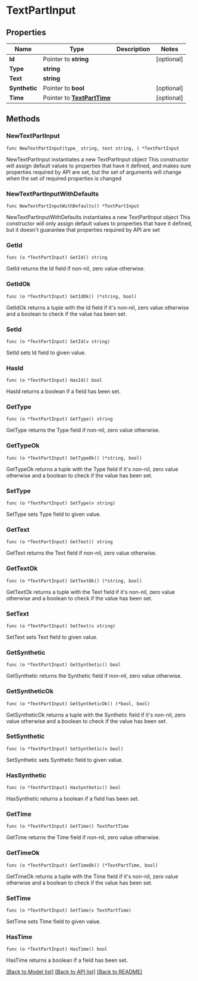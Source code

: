 # TextPartInput

## Properties

Name | Type | Description | Notes
------------ | ------------- | ------------- | -------------
**Id** | Pointer to **string** |  | [optional] 
**Type** | **string** |  | 
**Text** | **string** |  | 
**Synthetic** | Pointer to **bool** |  | [optional] 
**Time** | Pointer to [**TextPartTime**](TextPartTime.md) |  | [optional] 

## Methods

### NewTextPartInput

`func NewTextPartInput(type_ string, text string, ) *TextPartInput`

NewTextPartInput instantiates a new TextPartInput object
This constructor will assign default values to properties that have it defined,
and makes sure properties required by API are set, but the set of arguments
will change when the set of required properties is changed

### NewTextPartInputWithDefaults

`func NewTextPartInputWithDefaults() *TextPartInput`

NewTextPartInputWithDefaults instantiates a new TextPartInput object
This constructor will only assign default values to properties that have it defined,
but it doesn't guarantee that properties required by API are set

### GetId

`func (o *TextPartInput) GetId() string`

GetId returns the Id field if non-nil, zero value otherwise.

### GetIdOk

`func (o *TextPartInput) GetIdOk() (*string, bool)`

GetIdOk returns a tuple with the Id field if it's non-nil, zero value otherwise
and a boolean to check if the value has been set.

### SetId

`func (o *TextPartInput) SetId(v string)`

SetId sets Id field to given value.

### HasId

`func (o *TextPartInput) HasId() bool`

HasId returns a boolean if a field has been set.

### GetType

`func (o *TextPartInput) GetType() string`

GetType returns the Type field if non-nil, zero value otherwise.

### GetTypeOk

`func (o *TextPartInput) GetTypeOk() (*string, bool)`

GetTypeOk returns a tuple with the Type field if it's non-nil, zero value otherwise
and a boolean to check if the value has been set.

### SetType

`func (o *TextPartInput) SetType(v string)`

SetType sets Type field to given value.


### GetText

`func (o *TextPartInput) GetText() string`

GetText returns the Text field if non-nil, zero value otherwise.

### GetTextOk

`func (o *TextPartInput) GetTextOk() (*string, bool)`

GetTextOk returns a tuple with the Text field if it's non-nil, zero value otherwise
and a boolean to check if the value has been set.

### SetText

`func (o *TextPartInput) SetText(v string)`

SetText sets Text field to given value.


### GetSynthetic

`func (o *TextPartInput) GetSynthetic() bool`

GetSynthetic returns the Synthetic field if non-nil, zero value otherwise.

### GetSyntheticOk

`func (o *TextPartInput) GetSyntheticOk() (*bool, bool)`

GetSyntheticOk returns a tuple with the Synthetic field if it's non-nil, zero value otherwise
and a boolean to check if the value has been set.

### SetSynthetic

`func (o *TextPartInput) SetSynthetic(v bool)`

SetSynthetic sets Synthetic field to given value.

### HasSynthetic

`func (o *TextPartInput) HasSynthetic() bool`

HasSynthetic returns a boolean if a field has been set.

### GetTime

`func (o *TextPartInput) GetTime() TextPartTime`

GetTime returns the Time field if non-nil, zero value otherwise.

### GetTimeOk

`func (o *TextPartInput) GetTimeOk() (*TextPartTime, bool)`

GetTimeOk returns a tuple with the Time field if it's non-nil, zero value otherwise
and a boolean to check if the value has been set.

### SetTime

`func (o *TextPartInput) SetTime(v TextPartTime)`

SetTime sets Time field to given value.

### HasTime

`func (o *TextPartInput) HasTime() bool`

HasTime returns a boolean if a field has been set.


[[Back to Model list]](../README.md#documentation-for-models) [[Back to API list]](../README.md#documentation-for-api-endpoints) [[Back to README]](../README.md)



